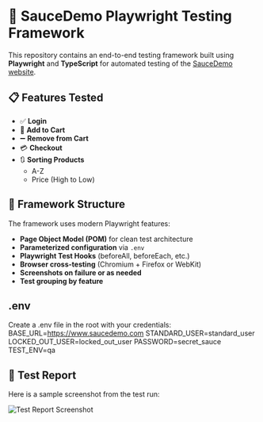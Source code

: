 # 🧪 SauceDemo Playwright Testing Framework

This repository contains an end-to-end testing framework built using **Playwright** and **TypeScript** for automated testing of the [SauceDemo website](https://www.saucedemo.com/).

## 📋 Features Tested

- ✅ **Login**
- 🛒 **Add to Cart**
- ➖ **Remove from Cart**
- 💳 **Checkout**
- 🔃 **Sorting Products**
  - A-Z
  - Price (High to Low)

## 🧱 Framework Structure

The framework uses modern Playwright features:
- **Page Object Model (POM)** for clean test architecture
- **Parameterized configuration** via `.env`
- **Playwright Test Hooks** (beforeAll, beforeEach, etc.)
- **Browser cross-testing** (Chromium + Firefox or WebKit)
- **Screenshots on failure or as needed**
- **Test grouping by feature**

## .env
Create a .env file in the root with your credentials:
BASE_URL=https://www.saucedemo.com
STANDARD_USER=standard_user
LOCKED_OUT_USER=locked_out_user
PASSWORD=secret_sauce
TEST_ENV=qa

## 🧪 Test Report

Here is a sample screenshot from the test run:

![Test Report Screenshot](./screenshots/report-example.png)
